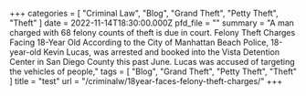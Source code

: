 +++
categories = [
  "Criminal Law",
  "Blog",
  "Grand Theft",
  "Petty Theft",
  "Theft"
]
date = 2022-11-14T18:30:00.000Z
pfd_file = ""
summary = "A man charged with 68 felony counts of theft is due in court. Felony Theft Charges Facing 18-Year Old According to the City of Manhattan Beach Police, 18-year-old Kevin Lucas, was arrested and booked into the Vista Detention Center in San Diego County this past June. Lucas was accused of targeting the vehicles of people,"
tags = [ "Blog", "Grand Theft", "Petty Theft", "Theft" ]
title = "test"
url = "/criminalw/18year-faces-felony-theft-charges/"
+++
